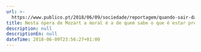 ```yaml
---
url: >-
  https://www.publico.pt/2018/06/09/sociedade/reportagem/quando-sair-da-prisao-quero-ir-ver-uma-opera-1833575
title: Nesta ópera de Mozart a moral é a de quem sabe o que é estar preso
description: null
descriptionEn: null
dateTime: 2018-06-09T23:56:27+01:00
---
```


